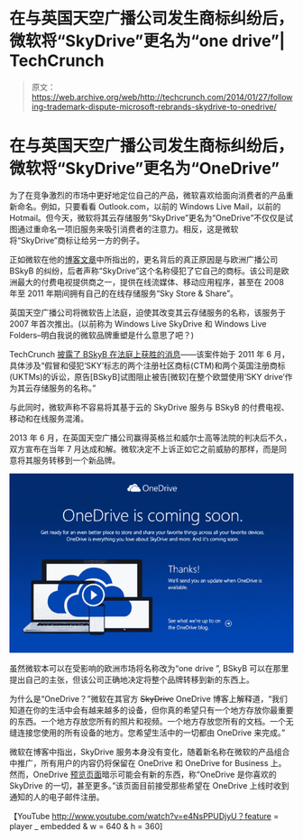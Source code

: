 # 在与英国天空广播公司发生商标纠纷后，微软将“SkyDrive”更名为“one drive”| TechCrunch

> 原文：<https://web.archive.org/web/http://techcrunch.com/2014/01/27/following-trademark-dispute-microsoft-rebrands-skydrive-to-onedrive/>

# 在与英国天空广播公司发生商标纠纷后，微软将“SkyDrive”更名为“OneDrive”

为了在竞争激烈的市场中更好地定位自己的产品，微软喜欢给面向消费者的产品重新命名。例如，只要看看 Outlook.com，以前的 Windows Live Mail，以前的 Hotmail。但今天，微软将其云存储服务“SkyDrive”更名为“OneDrive”不仅仅是试图通过重命名一项旧服务来吸引消费者的注意力。相反，这是微软将“SkyDrive”商标让给另一方的例子。

正如微软在他的[博客文章](https://web.archive.org/web/20230328115642/http://blog.onedrive.com/onedrive-for-everything-your-life/)中所指出的，更名背后的真正原因是与欧洲广播公司 BSkyB 的纠纷，后者声称“SkyDrive”这个名称侵犯了它自己的商标。该公司是欧洲最大的付费电视提供商之一，提供在线流媒体、移动应用程序，甚至在 2008 年至 2011 年期间拥有自己的在线存储服务“Sky Store & Share”。

英国天空广播公司将微软告上法庭，迫使其改变其云存储服务的名称，该服务于 2007 年首次推出。(以前称为 Windows Live SkyDrive 和 Windows Live Folders–明白我说的微软品牌重塑是什么意思了吧？)

TechCrunch [披露了 BSkyB 在法庭上获胜的消息](https://web.archive.org/web/20230328115642/https://techcrunch.com/2013/06/28/uks-bskyb-wins-judgement-against-microsoft-over-use-of-skydrive-name-in-europe/)——该案件始于 2011 年 6 月，具体涉及“假冒和侵犯‘SKY’标志的两个注册社区商标(CTM)和两个英国注册商标(UKTMs)的诉讼，原告[BSkyB]试图阻止被告[微软]在整个欧盟使用‘SKY drive’作为其云存储服务的名称。”

与此同时，微软声称不容易将其基于云的 SkyDrive 服务与 BSkyB 的付费电视、移动和在线服务混淆。

2013 年 6 月，在英国天空广播公司赢得英格兰和威尔士高等法院的判决后不久，双方宣布在当年 7 月达成和解。微软决定不上诉正如它之前威胁的那样，而是同意将其服务转移到一个新品牌。

![Screen Shot 2014-01-27 at 9.37.17 AM](img/8195cd47fee8a23af339820fcc740407.png)

虽然微软本可以在受影响的欧洲市场将名称改为“one drive ”, BSkyB 可以在那里提出自己的主张，但该公司正确地决定将整个品牌转移到新的东西上。

为什么是“OneDrive？”微软在其官方 ~~SkyDrive~~ OneDrive 博客上解释道，“我们知道在你的生活中会有越来越多的设备，但你真的希望只有一个地方存放你最重要的东西。一个地方存放您所有的照片和视频。一个地方存放您所有的文档。一个无缝连接您使用的所有设备的地方。您希望生活中的一切都由 OneDrive 来完成。”

微软在博客中指出，SkyDrive 服务本身没有变化，随着新名称在微软的产品组合中推广，所有用户的内容仍将保留在 OneDrive 和 OneDrive for Business 上。然而，OneDrive [预览页面](https://web.archive.org/web/20230328115642/https://preview.onedrive.com/)暗示可能会有新的东西，称“OneDrive 是你喜欢的 SkyDrive 的一切，甚至更多。”该页面目前接受那些希望在 OneDrive 上线时收到通知的人的电子邮件注册。

【YouTube http://www.youtube.com/watch?v=e4NsPPUDjyU？feature = player _ embedded & w = 640 & h = 360]